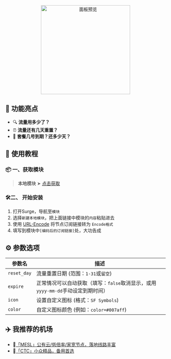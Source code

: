 <div align="center">
<img src="https://raw.githubusercontent.com/cc63/Surge/main/Module/Panel/Sub-info/Moore/Sub-info.PNG" width="280" alt="面板预览">
<br>

</div>

## 🌟 功能亮点

- 🔍 **流量用多少了？**
- ⏰ **流量还有几天重置？**
- 📅 **套餐几号到期？还多少天？**

## 🚀 使用教程

### 📦 一、获取模块

> **本地模块** ➤ [点击获取](https://raw.githubusercontent.com/cc63/Surge/main/Module/Panel/Sub-info/Moore/Sub-info.sgmodule)

### 🛠二、 开始安装

1. 打开Surge，导航至`模块`
2. 选择`新建本地模块`，把上面链接中模块的`内容`粘贴进去
3. 使用 [URL-Encode](https://www.urlencoder.org/zh/) 将节点订阅链接转为 `Encode格式`
4. 填写到模块中`[编码后的订阅链接]`处，大功告成

## ⚙️ 参数选项

| 参数名     | 描述                                         |
|-----------|---------------------------------------------|
| `reset_day` | 流量重置日期 (范围：`1-31`或`留空`)                   |
| `expire`   | 正常情况可以自动获取（填写：`false`取消显示，或用`yyyy-mm-dd`手动设定到期时间） |
| `icon`     | 设置自定义图标 (格式：`SF Symbols`)              |
| `color`    | 自定义图标颜色 (例如：`color=#007aff`)        |


## ✈️ 我推荐的机场

- 🚀[「MESL」公有云/低倍率/家宽节点，落地线路丰富](https://in.mesl.cloud/#/register?code=YiKXC8T0)
- 🚀[「CTC」小众精品，备用首选](https://www.jinglongyu.com/#/register?code=NhhJLvBB)
